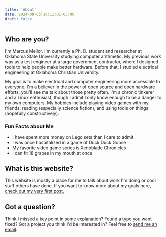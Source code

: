 ```yaml
---
title: 'About'
date: 2024-08-05T16:11:01-05:00
draft: false
---
```


## Who are you?

I'm Marcus Mellor. I'm currently a Ph. D. student and researcher at Oklahoma State University
studying computer arithmetic. My previous work was as a test engineer at a large government
contractor, where I designed tools to help people make better hardware. Before that, I studied
electrical engineering at Oklahoma Christian University.

My goal is to make electrical and computer engineering more accessible to everyone. I'm a believer
in the power of open source and open hardware efforts; you'll see me talk about those pretty often.
I'm a chronic tinkerer and a Linux enthusiast, though I admit I only know enough to be a danger to
my own computers. My hobbies include playing video games with my friends, reading (especially
science fiction), and using tools on things (hopefully constructively).

### Fun Facts about Me

- I have spent more money on Lego sets than I care to admit
- I was once hospitalized in a game of Duck Duck Goose
- My favorite video game series is Xenoblade Chronicles
- I can fit 18 grapes in my mouth at once

## What is this website?

This website is mostly a place for me to talk about work I'm doing or cool stuff others have done.
If you want to know more about my goals here, [check out my very first post.](/blog/meta/welcome)

## Got a question?

Think I missed a key point in some explanation? Found a typo you want fixed? Got a project you
think I'd be interested in? Feel free to [send me an email](mailto:marcus@infinitymdm.dev).
